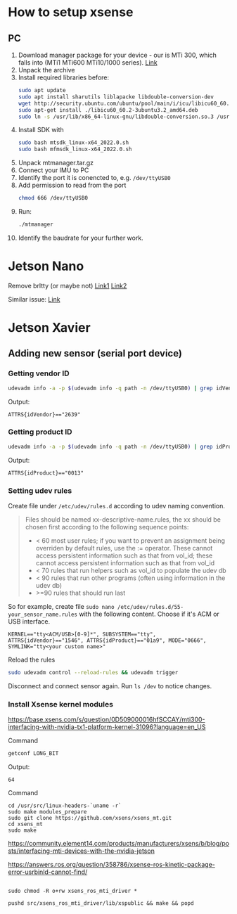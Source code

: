 # How to setup xsense 

## PC

1. Download manager package for your device - our is MTi 300, which falls into (MTi1 MTi600 MTi10/1000 series).
[Link](https://base.xsens.com/s/article/Installing-the-correct-Software-Suite-for-different-generation-products?language=en_US)
2. Unpack the archive
3. Install required libraries before:
    ```sh
    sudo apt update
    sudo apt install sharutils liblapacke libdouble-conversion-dev
    wget http://security.ubuntu.com/ubuntu/pool/main/i/icu/libicu60_60.2-3ubuntu3.2_amd64.deb
    sudo apt-get install ./libicu60_60.2-3ubuntu3.2_amd64.deb
    sudo ln -s /usr/lib/x86_64-linux-gnu/libdouble-conversion.so.3 /usr/lib/x86_64-linux-gnu/libdouble-conversion.so.1
    ```
4. Install SDK with
    ```sh
    sudo bash mtsdk_linux-x64_2022.0.sh
    sudo bash mfmsdk_linux-x64_2022.0.sh
    ```
5. Unpack mtmanager.tar.gz
6. Connect your IMU to PC
7. Identify the port it is conencted to, e.g. `/dev/ttyUSB0`
8. Add permission to read from the port
    ```sh
    chmod 666 /dev/ttyUSB0
    ```
9. Run:
    ```sh
    ./mtmanager
    ```
10. Identify the baudrate for your further work.


# Jetson Nano

Remove brltty (or maybe not)
[Link1](https://community.platformio.org/t/could-not-configure-port-25-inappropriate-ioctl-for-device-linux-mint/34878/5)
[Link2](https://lynxbee.com/solved-brltty-usb-com-port-gets-immediately-disconnected/)

Similar issue:
[Link](https://forums.developer.nvidia.com/t/jetson-nano-unable-to-communicate-with-serial-device/81928)

# Jetson Xavier

## Adding new sensor (serial port device)
### Getting vendor ID 
```bash
udevadm info -a -p $(udevadm info -q path -n /dev/ttyUSB0) | grep idVendor | head -1
```
Output:
```
ATTRS{idVendor}=="2639"
```
### Getting product ID
```bash
udevadm info -a -p $(udevadm info -q path -n /dev/ttyUSB0) | grep idProduct | head -1
```
Output:
```
ATTRS{idProduct}=="0013"
```

### Setting udev rules
Create file under `/etc/udev/rules.d` according to udev naming convention.<br>
> Files should be named xx-descriptive-name.rules, the xx should be chosen first according to the following sequence points:
>
> * < 60  most user rules; if you want to prevent an assignment being overriden by default rules, use the := operator. These cannot access persistent information such as that from vol_id; these cannot access persistent information such as that from vol_id
> * < 70  rules that run helpers such as vol_id to populate the udev db
> * < 90  rules that run other programs (often using information in the udev db)
> * \>=90  rules that should run last
    
So for example, create file `sudo nano /etc/udev/rules.d/55-your_sensor_name.rules` with the following content. Choose if it's ACM or USB interface.
```
KERNEL=="tty<ACM/USB>[0-9]*", SUBSYSTEM=="tty", ATTRS{idVendor}=="1546", ATTRS{idProduct}=="01a9", MODE="0666", SYMLINK="tty<your custom name>"
```

Reload the rules
```sh
sudo udevadm control --reload-rules && udevadm trigger
```
Disconnect and connect sensor again. Run `ls /dev` to notice changes.


### Install Xsense kernel modules
https://base.xsens.com/s/question/0D509000016hfSCCAY/mti300-interfacing-with-nvidia-tx1-platform-kernel-31096?language=en_US

Command
```sh
getconf LONG_BIT
```
Output:
```
64
```

Command
```
cd /usr/src/linux-headers-`uname -r`
sudo make modules_prepare
sudo git clone https://github.com/xsens/xsens_mt.git
cd xsens_mt
sudo make

```


https://community.element14.com/products/manufacturers/xsens/b/blog/posts/interfacing-mti-devices-with-the-nvidia-jetson

https://answers.ros.org/question/358786/xsense-ros-kinetic-package-error-usrbinld-cannot-find/

```

sudo chmod -R o+rw xsens_ros_mti_driver *

pushd src/xsens_ros_mti_driver/lib/xspublic && make && popd

```